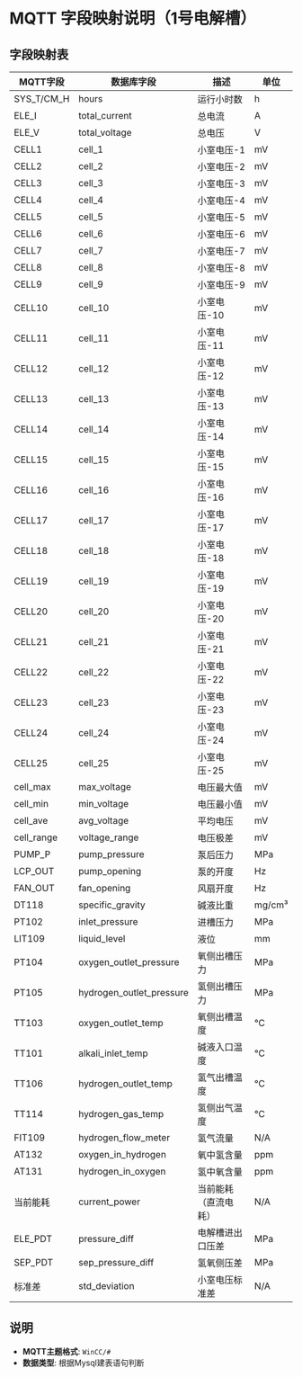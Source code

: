 # MQTT 字段映射说明（1号电解槽）

## 字段映射表

| MQTT字段     | 数据库字段                    | 描述         | 单位     |
|------------|--------------------------|------------|--------|
| SYS_T/CM_H | hours                    | 运行小时数      | h      |
| ELE_I      | total_current            | 总电流        | A      |
| ELE_V      | total_voltage            | 总电压        | V      |
| CELL1      | cell_1                   | 小室电压-1     | mV     |
| CELL2      | cell_2                   | 小室电压-2     | mV     |
| CELL3      | cell_3                   | 小室电压-3     | mV     |
| CELL4      | cell_4                   | 小室电压-4     | mV     |
| CELL5      | cell_5                   | 小室电压-5     | mV     |
| CELL6      | cell_6                   | 小室电压-6     | mV     |
| CELL7      | cell_7                   | 小室电压-7     | mV     |
| CELL8      | cell_8                   | 小室电压-8     | mV     |
| CELL9      | cell_9                   | 小室电压-9     | mV     |
| CELL10     | cell_10                  | 小室电压-10    | mV     |
| CELL11     | cell_11                  | 小室电压-11    | mV     |
| CELL12     | cell_12                  | 小室电压-12    | mV     |
| CELL13     | cell_13                  | 小室电压-13    | mV     |
| CELL14     | cell_14                  | 小室电压-14    | mV     |
| CELL15     | cell_15                  | 小室电压-15    | mV     |
| CELL16     | cell_16                  | 小室电压-16    | mV     |
| CELL17     | cell_17                  | 小室电压-17    | mV     |
| CELL18     | cell_18                  | 小室电压-18    | mV     |
| CELL19     | cell_19                  | 小室电压-19    | mV     |
| CELL20     | cell_20                  | 小室电压-20    | mV     |
| CELL21     | cell_21                  | 小室电压-21    | mV     |
| CELL22     | cell_22                  | 小室电压-22    | mV     |
| CELL23     | cell_23                  | 小室电压-23    | mV     |
| CELL24     | cell_24                  | 小室电压-24    | mV     |
| CELL25     | cell_25                  | 小室电压-25    | mV     |
| cell_max   | max_voltage              | 电压最大值      | mV     |
| cell_min   | min_voltage              | 电压最小值      | mV     |
| cell_ave   | avg_voltage              | 平均电压       | mV     |
| cell_range | voltage_range            | 电压极差       | mV     |
| PUMP_P     | pump_pressure            | 泵后压力       | MPa    |
| LCP_OUT    | pump_opening             | 泵的开度       | Hz     |
| FAN_OUT    | fan_opening              | 风扇开度       | Hz     |
| DT118      | specific_gravity         | 碱液比重       | mg/cm³ |
| PT102      | inlet_pressure           | 进槽压力       | MPa    |
| LIT109     | liquid_level             | 液位         | mm     |
| PT104      | oxygen_outlet_pressure   | 氧侧出槽压力     | MPa    |
| PT105      | hydrogen_outlet_pressure | 氢侧出槽压力     | MPa    |
| TT103      | oxygen_outlet_temp       | 氧侧出槽温度     | ℃      |
| TT101      | alkali_inlet_temp        | 碱液入口温度     | ℃      |
| TT106      | hydrogen_outlet_temp     | 氢气出槽温度     | ℃      |
| TT114      | hydrogen_gas_temp        | 氢侧出气温度     | ℃      |
| FIT109     | hydrogen_flow_meter      | 氢气流量       | N/A    |
| AT132      | oxygen_in_hydrogen       | 氧中氢含量      | ppm    |
| AT131      | hydrogen_in_oxygen       | 氢中氧含量      | ppm    |
| 当前能耗       | current_power            | 当前能耗（直流电耗） | N/A    |
| ELE_PDT    | pressure_diff            | 电解槽进出口压差   | MPa    |
| SEP_PDT    | sep_pressure_diff        | 氢氧侧压差      | MPa    |
| 标准差        | std_deviation            | 小室电压标准差    | N/A    |

## 说明

- **MQTT主题格式**: `WinCC/#`
- **数据类型**: 根据Mysql建表语句判断
